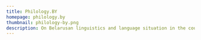 ```yaml
---
title: Philology.BY
homepage: philology.by
thumbnail: philology-by.png
description: On Belarusan linguistics and language situation in the country
---
```

